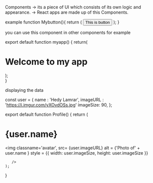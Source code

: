 Components
-> its a piece of UI which consists of its own logic and appearance.
-> React apps are made up of this Components.

example
function Mybutton(){
    return (
        <button> This is button </button>
    );
}



you can use this component in other components for example

export default function myapp() {
    return(
        <div>
          <h1> Welcome to my app </h1>
        <Mybutton />
        </div>
    );  
}



displaying the data 

const user = {
    name : 'Hedy Lamrar',
    imageURL : 'https://i.imgur.com/yXOvdOSs.jpg'
    imageSize: 90,
};

export default function Profile() {
    return (
        <h1> {user.name} </h1>
        <img
        classname='avatar',
        src= {user.imageURL}
        alt = {'Photo of' + user.name }
        style = {{
         width: user.imageSize,
          height: user.imageSize
        }}
        
       />
    );
}